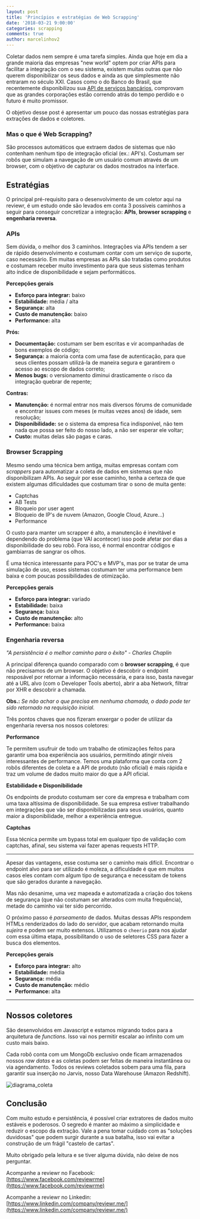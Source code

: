 ```yaml
---
layout: post
title: 'Princípios e estratégias de Web Scrapping'
date: '2018-03-21 9:00:00'
categories: scrapping
comments: true
author: marcelinhov2
---
```


Coletar dados nem sempre é uma tarefa simples. Ainda que hoje em dia a grande maioria das empresas "new world" optem por criar APIs para facilitar a integração com o seu sistema, existem muitas outras que não querem disponibilizar os seus dados e ainda as que simplesmente não entraram no século XXI. Casos como o do Banco do Brasil, que recentemente disponibilizou sua [API de serviços bancários](https://developers.bb.com.br/pt-br/), comprovam que as grandes corporações estão correndo atrás do tempo perdido e o futuro é muito promissor.

O objetivo desse post é apresentar um pouco das nossas estratégias para extrações de dados e coletores.

### Mas o que é Web Scrapping?

São processos automáticos que extraem dados de sistemas que não contenham nenhum tipo de integração oficial (ex.: API's). Costumam ser robôs que simulam a navegação de um usuário comum através de um browser, com o objetivo de capturar os dados mostrados na interface.

## Estratégias

O principal pré-requisito para o desenvolvimento de um coletor aqui na reviewr, é um estudo onde são levados em conta 3 possíveis caminhos a seguir para conseguir concretizar a integração: **APIs**, **browser scrapping** e **engenharia reversa**.

### APIs

Sem dúvida, o melhor dos 3 caminhos. Integrações via APIs tendem a ser de rápido desenvolvimento e costumam contar com um serviço de suporte, caso necessário. Em muitas empresas as APIs são tratadas como produtos e costumam receber muito investimento para que seus sistemas tenham alto índice de disponibilidade e sejam performáticos.

**Percepções gerais**

- **Esforço para integrar:** baixo
- **Estabilidade:** média / alta
- **Segurança:** alta
- **Custo de manutenção:** baixo
- **Performance:** alta

**Prós:**

- **Documentação:** costumam ser bem escritas e vir acompanhadas de bons exemplos de código;
- **Segurança:** a maioria conta com uma fase de autenticação, para que seus clientes possam utilizá-la de maneira segura e garantirem o acesso ao escopo de dados correto; 
- **Menos bugs:** o versionamento diminui drasticamente o risco da integração quebrar de repente;

**Contras:**

- **Manutenção:** é normal entrar nos mais diversos fórums de comunidade e encontrar issues com meses (e muitas vezes anos) de idade, sem resolução;
- **Disponibilidade:** se o sistema da empresa fica indisponível, não tem nada que possa ser feito do nosso lado, a não ser esperar ele voltar;
- **Custo:** muitas delas são pagas e caras. 

### Browser Scrapping

Mesmo sendo uma técnica bem antiga, muitas empresas contam com *scrappers* para automatizar a coleta de dados em sistemas que não disponibilizam APIs. Ao seguir por esse caminho, tenha a certeza de que existem algumas dificuldades que costumam tirar o sono de muita gente:

- Captchas
- AB Tests
- Bloqueio por user agent
- Bloqueio de IP's de nuvem (Amazon, Google Cloud, Azure...)
- Performance

O custo para manter um scrapper é alto, a manutenção é inevitável e dependendo do problema (que VAI acontecer) isso pode afetar por dias a disponibilidade do seu robô. Fora isso, é normal encontrar códigos e gambiarras de sangrar os olhos.

É uma técnica interessante para POC's e MVP's, mas por se tratar de uma simulação de uso, esses sistemas costumam ter uma performance bem baixa e com poucas possibilidades de otimização.


**Percepções gerais**

- **Esforço para integrar:** variado
- **Estabilidade:** baixa
- **Segurança:** baixa
- **Custo de manutenção:** alto
- **Performance:** baixa
 
### Engenharia reversa

*"A persistência é o melhor caminho para o êxito" - Charles Chaplin*

A principal diferença quando comparado com o **browser scrapping**, é que não precisamos de um browser. O objetivo é descobrir o endpoint resposável por retornar a informação necessária, e para isso, basta navegar até a URL alvo (com o Developer Tools aberto), abrir a aba Network, filtrar por XHR e descobrir a chamada. 

**Obs.:** *Se não achar o que precisa em nenhuma chamada, o dado pode ter sido retornado na requisição inicial.*

Três pontos chaves que nos fizeram enxergar o poder de utilizar da engenharia reversa nos nossos coletores:

**Performance**

Te permitem usufruir de todo um trabalho de otimizações feitos para garantir uma boa experiência aos usuários, permitindo atingir níveis interessantes de performance. Temos uma plataforma que conta com 2 robôs diferentes de coleta e a API de produto (não oficial) é mais rápida e traz um volume de dados muito maior do que a API oficial.

**Estabilidade e Disponibilidade**

Os endpoints de produto costumam ser core da empresa e trabalham com uma taxa altíssima de disponibilidade. Se sua empresa estiver trabalhando em integrações que vão ser disponibilizadas para seus usuários, quanto maior a disponibilidade, melhor a experiência entregue.

**Captchas**

Essa técnica permite um bypass total em qualquer tipo de validação com captchas, afinal, seu sistema vai fazer apenas requests HTTP.

<hr>

Apesar das vantagens, esse costuma ser o caminho mais difícil. Encontrar o endpoint alvo para ser utilizado é moleza, a dificuldade é que em muitos casos eles contam com algum tipo de segurança e necessitam de tokens que são gerados durante a navegação.

Mas não desanime, uma vez mapeada e automatizada a criação dos tokens de segurança (que não costumam ser alterados com muita frequência), metade do caminho vai ter sido percorrido.

O próximo passo é *parseamento* de dados. Muitas dessas APIs respondem HTMLs renderizados do lado do servidor, que acabam retornando muita *sujeira* e podem ser muito extensos. Utilizamos o ```cheerio``` para nos ajudar com essa última etapa, possibilitando o uso de seletores CSS para fazer a busca dos elementos.


**Percepções gerais**

- **Esforço para integrar:** alto
- **Estabilidade:** média
- **Segurança:** média
- **Custo de manutenção:** médio
- **Performance:** alta 

<hr>

## Nossos coletores

São desenvolvidos em Javascript e estamos migrando todos para a arquitetura de *functions*. Isso vai nos permitir escalar ao infinito com um custo mais baixo.

Cada robô conta com um MongoDb exclusivo onde ficam armazenados nossos *raw datas* e as coletas podem ser feitas de maneira instantânea ou via agendamento. Todos os reviews coletados sobem para uma fila, para garantir sua inserção no Jarvis, nosso Data Warehouse (Amazon Redshift).

![diagrama_coleta](https://user-images.githubusercontent.com/232648/37443047-6ee29bfa-27e8-11e8-8590-c02d86d34d30.png)

## Conclusão

Com muito estudo e persistência, é possível criar extratores de dados muito estáveis e poderosos. O segredo é manter ao máximo a simplicidade e reduzir o escopo da extração. Vale a pena tomar cuidado com as "soluções duvidosas" que podem surgir durante a sua batalha, isso vai evitar a construção de um frágil "castelo de cartas".

Muito obrigado pela leitura e se tiver alguma dúvida, não deixe de nos perguntar.

Acompanhe a reviewr no Facebook: [https://www.facebook.com/reviewrme](https://www.facebook.com/reviewrme)

Acompanhe a reviewr no Linkedin: [https://www.linkedin.com/company/reviewr.me/](https://www.linkedin.com/company/reviewr.me/)